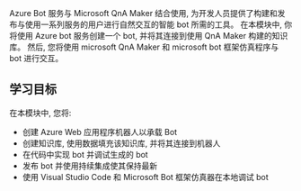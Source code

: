 Azure Bot 服务与 Microsoft QnA Maker 结合使用, 为开发人员提供了构建和发布与使用一系列服务的用户进行自然交互的智能 bot 所需的工具。 在本模块中, 你将使用 Azure bot 服务创建一个 bot, 并将其连接到使用 QnA Maker 构建的知识库。 然后, 您将使用 microsoft QnA Maker 和 microsoft bot 框架仿真程序与 bot 进行交互。

## <a name="learning-objectives"></a>学习目标

在本模块中, 您将:

- 创建 Azure Web 应用程序机器人以承载 Bot
- 创建知识库, 使用数据填充该知识库, 并将其连接到机器人
- 在代码中实现 bot 并调试生成的 bot
- 发布 bot 并使用持续集成使其保持最新
- 使用 Visual Studio Code 和 Microsoft Bot 框架仿真器在本地调试 bot
